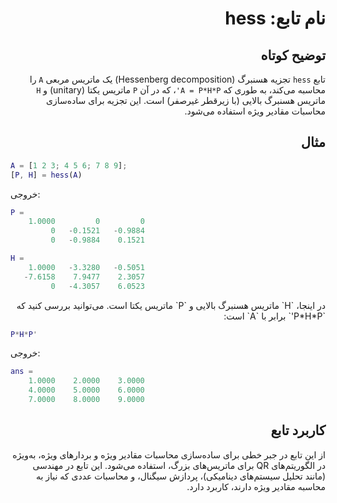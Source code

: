 
<div dir="rtl">

# نام تابع: hess

## توضیح کوتاه
تابع `hess` تجزیه هسنبرگ (Hessenberg decomposition) یک ماتریس مربعی `A` را محاسبه می‌کند، به طوری که `A = P*H*P'`، که در آن `P` ماتریس یکتا (unitary) و `H` ماتریس هسنبرگ بالایی (با زیرقطر غیرصفر) است. این تجزیه برای ساده‌سازی محاسبات مقادیر ویژه استفاده می‌شود.

## مثال
<div dir="ltr">

```matlab
A = [1 2 3; 4 5 6; 7 8 9];
[P, H] = hess(A)
```

خروجی:
```matlab
P =
    1.0000         0         0
         0   -0.1521   -0.9884
         0   -0.9884    0.1521

H =
    1.0000   -3.3280   -0.5051
   -7.6158    7.9477    2.3057
         0   -4.3057    6.0523
```

</div>
در اینجا، `H` ماتریس هسنبرگ بالایی و `P` ماتریس یکتا است. می‌توانید بررسی کنید که `P*H*P'` برابر با `A` است:
<div dir="ltr">

```matlab
P*H*P'
```

خروجی:
```matlab
ans =
    1.0000    2.0000    3.0000
    4.0000    5.0000    6.0000
    7.0000    8.0000    9.0000
```

</div>

## کاربرد تابع
از این تابع در جبر خطی برای ساده‌سازی محاسبات مقادیر ویژه و بردارهای ویژه، به‌ویژه در الگوریتم‌های QR برای ماتریس‌های بزرگ، استفاده می‌شود. این تابع در مهندسی (مانند تحلیل سیستم‌های دینامیکی)، پردازش سیگنال، و محاسبات عددی که نیاز به محاسبه مقادیر ویژه دارند، کاربرد دارد.

</div>
